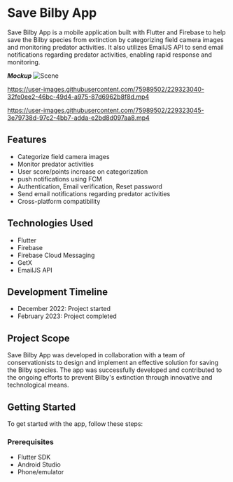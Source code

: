 # Save Bilby App

Save Bilby App is a mobile application built with Flutter and Firebase to help save the Bilby species from extinction by categorizing field camera images and monitoring predator activities. It also utilizes EmailJS API to send email notifications regarding predator activities, enabling rapid response and monitoring.

**_Mockup_**
![Scene](https://user-images.githubusercontent.com/75989502/229316693-fdabeaf3-3ca7-435f-aa6d-89b4ed7be7fe.png)


https://user-images.githubusercontent.com/75989502/229323040-32fe0ee2-46bc-49d4-a975-87d6962b8f8d.mp4


https://user-images.githubusercontent.com/75989502/229323045-3e79738d-97c2-4bb7-adda-e2bd8d097aa8.mp4



## Features

- Categorize field camera images
- Monitor predator activities
- User score/points increase on categorization
- push notifications using FCM
- Authentication, Email verification, Reset password
- Send email notifications regarding predator activities
- Cross-platform compatibility

## Technologies Used

- Flutter
- Firebase 
- Firebase Cloud Messaging
- GetX
- EmailJS API

## Development Timeline

- December 2022: Project started
- February 2023: Project completed

## Project Scope

Save Bilby App was developed in collaboration with a team of conservationists to design and implement an effective solution for saving the Bilby species. The app was successfully developed and contributed to the ongoing efforts to prevent Bilby's extinction through innovative and technological means.

## Getting Started

To get started with the app, follow these steps:

### Prerequisites

- Flutter SDK
- Android Studio 
- Phone/emulator


